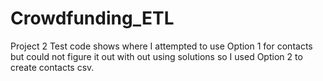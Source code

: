 # Crowdfunding_ETL
Project 2 
Test code shows where I attempted to use Option 1 for contacts but could not figure it out with out using solutions so I used Option 2 to create contacts csv. 
